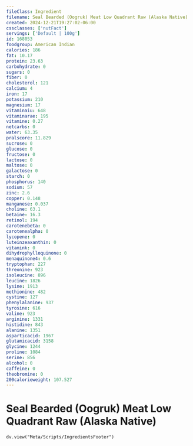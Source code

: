 ```yaml
---
fileClass: Ingredient
filename: Seal Bearded (Oogruk) Meat Low Quadrant Raw (Alaska Native)
created: 2024-12-21T19:27:02-06:00
cssclasses: ['nutFact']
servings: ['Default | 100g']
id: 168053
foodgroup: American Indian
calories: 186
fat: 10.17
protein: 23.63
carbohydrate: 0
sugars: 0
fiber: 0
cholesterol: 121
calcium: 4
iron: 17
potassium: 210
magnesium: 17
vitaminaiu: 648
vitaminarae: 195
vitamine: 0.27
netcarbs: 0
water: 63.35
pralscore: 11.829
sucrose: 0
glucose: 0
fructose: 0
lactose: 0
maltose: 0
galactose: 0
starch: 0
phosphorus: 140
sodium: 57
zinc: 2.6
copper: 0.148
manganese: 0.037
choline: 63.1
betaine: 16.3
retinol: 194
carotenebeta: 0
carotenealpha: 0
lycopene: 0
luteinzeaxanthin: 0
vitamink: 0
dihydrophylloquinone: 0
menaquinone4: 0.6
tryptophan: 227
threonine: 923
isoleucine: 896
leucine: 1826
lysine: 1913
methionine: 482
cystine: 127
phenylalanine: 937
tyrosine: 616
valine: 923
arginine: 1331
histidine: 843
alanine: 1351
asparticacid: 1967
glutamicacid: 3158
glycine: 1244
proline: 1084
serine: 856
alcohol: 0
caffeine: 0
theobromine: 0
200calorieweight: 107.527
---
```


# Seal Bearded (Oogruk) Meat Low Quadrant Raw (Alaska Native)

```dataviewjs
dv.view("Meta/Scripts/IngredientsFooter")
```